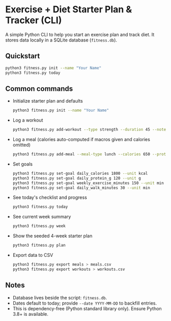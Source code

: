 # Exercise + Diet Starter Plan & Tracker (CLI)

A simple Python CLI to help you start an exercise plan and track diet. It stores data locally in a SQLite database (`fitness.db`).

## Quickstart

```bash
python3 fitness.py init --name "Your Name"
python3 fitness.py today
```

## Common commands

- Initialize starter plan and defaults
  ```bash
  python3 fitness.py init --name "Your Name"
  ```

- Log a workout
  ```bash
  python3 fitness.py add-workout --type strength --duration 45 --notes "Workout A"
  ```

- Log a meal (calories auto-computed if macros given and calories omitted)
  ```bash
  python3 fitness.py add-meal --meal-type lunch --calories 650 --protein 40 --carbs 70 --fat 20 --items "Chicken rice bowl"
  ```

- Set goals
  ```bash
  python3 fitness.py set-goal daily_calories 1800 --unit kcal
  python3 fitness.py set-goal daily_protein_g 120 --unit g
  python3 fitness.py set-goal weekly_exercise_minutes 150 --unit min
  python3 fitness.py set-goal daily_walk_minutes 30 --unit min
  ```

- See today's checklist and progress
  ```bash
  python3 fitness.py today
  ```

- See current week summary
  ```bash
  python3 fitness.py week
  ```

- Show the seeded 4-week starter plan
  ```bash
  python3 fitness.py plan
  ```

- Export data to CSV
  ```bash
  python3 fitness.py export meals > meals.csv
  python3 fitness.py export workouts > workouts.csv
  ```

## Notes

- Database lives beside the script: `fitness.db`.
- Dates default to today; provide `--date YYYY-MM-DD` to backfill entries.
- This is dependency-free (Python standard library only). Ensure Python 3.8+ is available.